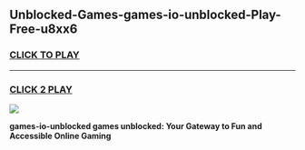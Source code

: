 
## Unblocked-Games-games-io-unblocked-Play-Free-u8xx6
<h3>
<a href="https://premium76.site?title=games-io-unblocked&ref=17A">CLICK TO PLAY</a></h3>
<hr>

<h3>
<a href="https://premium76.site?title=games-io-unblocked&ref=17A">CLICK 2 PLAY</a>
  
</h3>

<a href="https://premium76.site?title=games-io-unblocked&ref=17A"><img src="https://clearcache.store/games.png"></a>


**games-io-unblocked games unblocked: Your Gateway to Fun and Accessible Online Gaming**
